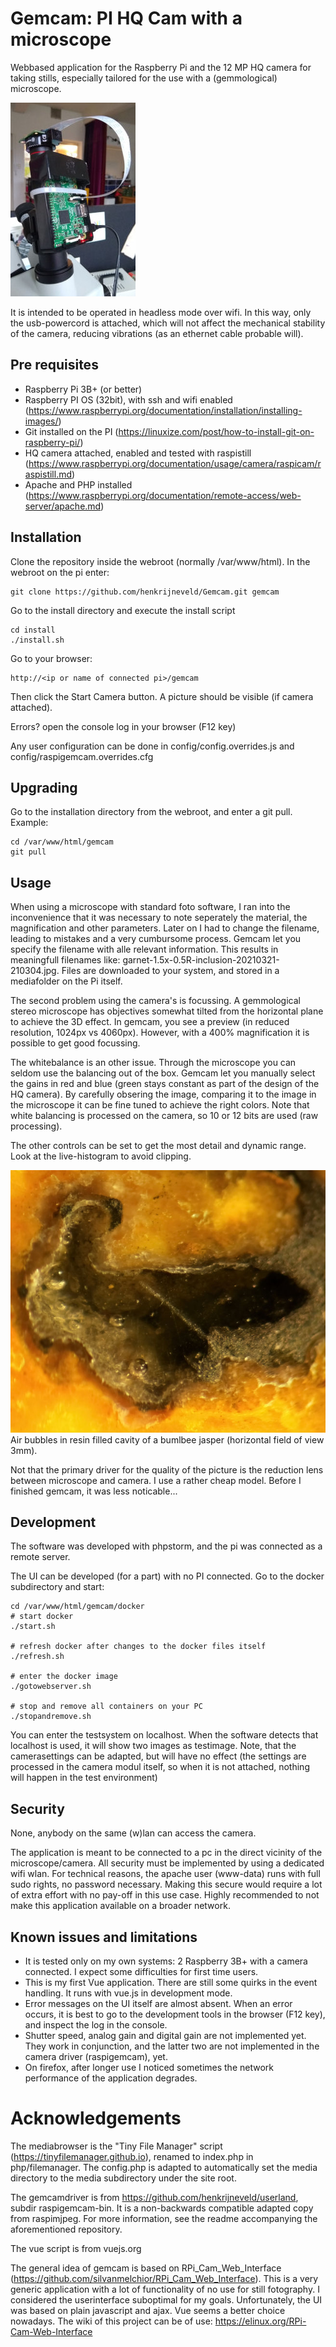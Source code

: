# Gemcam: PI HQ Cam with a microscope

Webbased application for the Raspberry Pi and the 12 MP HQ camera for taking stills, especially tailored
for the use with a (gemmological) microscope.

![Alt](docs/connectedtomicroscope-200px.jpg?raw=true )

It is intended to be operated in headless mode over wifi. In this way, only the usb-powercord is attached,
which will not affect the mechanical stability of the camera, reducing vibrations (as an ethernet cable probable will).

## Pre requisites

- Raspberry Pi 3B+ (or better)
- Raspberry PI OS (32bit), with ssh and wifi enabled (https://www.raspberrypi.org/documentation/installation/installing-images/)
- Git installed on the PI (https://linuxize.com/post/how-to-install-git-on-raspberry-pi/)
- HQ camera attached, enabled and tested with raspistill (https://www.raspberrypi.org/documentation/usage/camera/raspicam/raspistill.md)
- Apache and PHP installed (https://www.raspberrypi.org/documentation/remote-access/web-server/apache.md)

## Installation

Clone the repository inside the webroot (normally /var/www/html). In the webroot on the pi enter:
```
git clone https://github.com/henkrijneveld/Gemcam.git gemcam
```
Go to the install directory and execute the install script
```
cd install
./install.sh
```

Go to your browser:
```
http://<ip or name of connected pi>/gemcam
```
Then click the Start Camera button. A picture should be visible (if camera attached).

Errors? open the console log in your browser (F12 key)

Any user configuration can be done in config/config.overrides.js and config/raspigemcam.overrides.cfg


## Upgrading

Go to the installation directory from the webroot, and enter a git pull. Example:
```
cd /var/www/html/gemcam
git pull
```

## Usage

When using a microscope with standard foto software, I ran into the inconvenience that it was necessary to
note seperately the material, the magnification and other parameters. Later on I had to change the filename, leading
to mistakes and a very cumbursome process. Gemcam let you specify the filename with alle relevant information. This results
in meaningfull filenames like: garnet-1.5x-0.5R-inclusion-20210321-210304.jpg. Files are downloaded to your system,
and stored in a mediafolder on the Pi itself.

The second problem using the camera's is focussing. A gemmological stereo microscope has objectives somewhat tilted from the 
horizontal plane to achieve the 3D effect. In gemcam, you see a preview (in reduced resolution, 1024px vs 4060px).
However, with a 400% magnification it is possible to get good focussing.

The whitebalance is an other issue. Through the microscope you can seldom use the balancing out of the box. Gemcam
let you manually select the gains in red and blue (green stays constant as part of the design of the HQ camera).
By carefully obsering the image, comparing it to the image in the microscope it can be fine tuned to achieve the 
right colors. Note that white balancing is processed on the camera, so 10 or 12 bits are used (raw processing).

The other controls can be set to get the most detail and dynamic range. Look at the live-histogram to avoid clipping.

![Alt](docs/bumblbee-fov3mm.jpg?raw=true )
Air bubbles in resin filled cavity of a bumlbee jasper (horizontal field of view 3mm).

Not that the primary driver for the quality of the picture is the reduction lens between microscope and camera. I use
a rather cheap model. Before I finished gemcam, it was less noticable...

## Development

The software was developed with phpstorm, and the pi was connected as a remote server.

The UI can be developed (for a part) with no PI connected. Go to the docker subdirectory and start:
```
cd /var/www/html/gemcam/docker
# start docker
./start.sh

# refresh docker after changes to the docker files itself
./refresh.sh

# enter the docker image
./gotowebserver.sh

# stop and remove all containers on your PC 
./stopandremove.sh
```

You can enter the testsystem on localhost. When the software detects that localhost is used, it will show two
images as testimage. Note, that the camerasettings can be adapted, but will have no effect (the settings are processed
in the camera modul itself, so when it is not attached, nothing will happen in the test environment)


## Security

None, anybody on the same (w)lan can access the camera.

The application is meant to be connected to a pc in the direct vicinity of the microscope/camera. All security
must be implemented by using a dedicated wifi wlan. For technical reasons, the apache user (www-data) runs with
full sudo rights, no password necessary. Making this secure would require a lot of extra effort with no pay-off
in this use case. Highly recommended to not make this application available on a broader network.

## Known issues and limitations

- It is tested only on my own systems: 2 Raspberry 3B+ with a camera connected. I expect some difficulties for
  first time users.
- This is my first Vue application. There are still some quirks in the event handling. It runs with vue.js in
  development mode.
- Error messages on the UI itself are almost absent. When an error occurs, it is best to go to the development tools
    in the browser (F12 key), and inspect the log in the console.
- Shutter speed, analog gain and digital gain are not implemented yet. They work in conjunction, and the latter
two are not implemented in the camera driver (raspigemcam), yet.
- On firefox, after longer use I noticed sometimes the network performance of the application degrades. 

# Acknowledgements

The mediabrowser is the "Tiny File Manager" script (https://tinyfilemanager.github.io), renamed to index.php
in php/filemanager. The config.php is adapted to automatically set the media directory to the media
subdirectory under the site root.

The gemcamdriver is from https://github.com/henkrijneveld/userland, subdir raspigemcam-bin. It is a
non-backwards compatible adapted copy from raspimjpeg. For more information, see the readme
accompanying the aforementioned repository.

The vue script is from vuejs.org

The general idea of gemcam is based on RPi_Cam_Web_Interface (https://github.com/silvanmelchior/RPi_Cam_Web_Interface).
This is a very generic application with a lot of functionality of no use for still fotography. I considered the userinterface
suboptimal for my goals. Unfortunately, the UI was based on plain javascript and ajax. Vue seems a better choice nowadays.
The wiki of this project can be of use: https://elinux.org/RPi-Cam-Web-Interface







